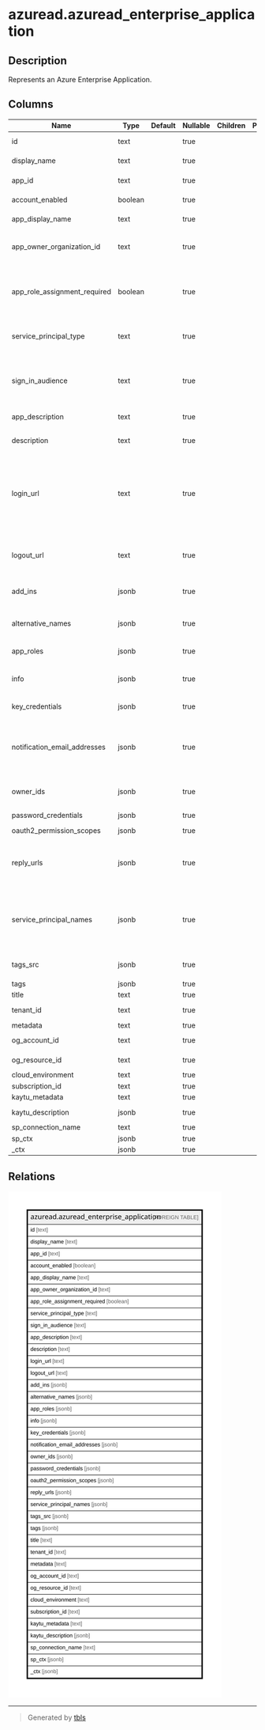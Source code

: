 # azuread.azuread_enterprise_application

## Description

Represents an Azure Enterprise Application.

## Columns

| Name | Type | Default | Nullable | Children | Parents | Comment |
| ---- | ---- | ------- | -------- | -------- | ------- | ------- |
| id | text |  | true |  |  | The unique identifier for the service principal. |
| display_name | text |  | true |  |  | The display name for the service principal. |
| app_id | text |  | true |  |  | The unique identifier for the associated application (its appId property). |
| account_enabled | boolean |  | true |  |  | true if the service principal account is enabled; otherwise, false. |
| app_display_name | text |  | true |  |  | The display name exposed by the associated application. |
| app_owner_organization_id | text |  | true |  |  | Contains the tenant id where the application is registered. This is applicable only to service principals backed by applications. |
| app_role_assignment_required | boolean |  | true |  |  | Specifies whether users or other service principals need to be granted an app role assignment for this service principal before users can sign in or apps can get tokens. The default value is false. |
| service_principal_type | text |  | true |  |  | Identifies whether the service principal represents an application, a managed identity, or a legacy application. This is set by Azure AD internally. |
| sign_in_audience | text |  | true |  |  | Specifies the Microsoft accounts that are supported for the current application. Supported values are: AzureADMyOrg, AzureADMultipleOrgs, AzureADandPersonalMicrosoftAccount, PersonalMicrosoftAccount. |
| app_description | text |  | true |  |  | The description exposed by the associated application. |
| description | text |  | true |  |  | Free text field to provide an internal end-user facing description of the service principal. |
| login_url | text |  | true |  |  | Specifies the URL where the service provider redirects the user to Azure AD to authenticate. Azure AD uses the URL to launch the application from Microsoft 365 or the Azure AD My Apps. When blank, Azure AD performs IdP-initiated sign-on for applications configured with SAML-based single sign-on. |
| logout_url | text |  | true |  |  | Specifies the URL that will be used by Microsoft's authorization service to logout an user using OpenId Connect front-channel, back-channel or SAML logout protocols. |
| add_ins | jsonb |  | true |  |  | Defines custom behavior that a consuming service can use to call an app in specific contexts. |
| alternative_names | jsonb |  | true |  |  | Used to retrieve service principals by subscription, identify resource group and full resource ids for managed identities. |
| app_roles | jsonb |  | true |  |  | The roles exposed by the application which this service principal represents. |
| info | jsonb |  | true |  |  | Basic profile information of the acquired application such as app's marketing, support, terms of service and privacy statement URLs. |
| key_credentials | jsonb |  | true |  |  | The collection of key credentials associated with the service principal. |
| notification_email_addresses | jsonb |  | true |  |  | Specifies the list of email addresses where Azure AD sends a notification when the active certificate is near the expiration date. This is only for the certificates used to sign the SAML token issued for Azure AD Gallery applications. |
| owner_ids | jsonb |  | true |  |  | Id of the owners of the application. The owners are a set of non-admin users who are allowed to modify this object. |
| password_credentials | jsonb |  | true |  |  | Represents a password credential associated with a service principal. |
| oauth2_permission_scopes | jsonb |  | true |  |  | The published permission scopes. |
| reply_urls | jsonb |  | true |  |  | The URLs that user tokens are sent to for sign in with the associated application, or the redirect URIs that OAuth 2.0 authorization codes and access tokens are sent to for the associated application. |
| service_principal_names | jsonb |  | true |  |  | Contains the list of identifiersUris, copied over from the associated application. Additional values can be added to hybrid applications. These values can be used to identify the permissions exposed by this app within Azure AD. |
| tags_src | jsonb |  | true |  |  | Custom strings that can be used to categorize and identify the service principal. |
| tags | jsonb |  | true |  |  | A map of tags for the resource. |
| title | text |  | true |  |  | Title of the resource. |
| tenant_id | text |  | true |  |  | The Azure Tenant ID where the resource is located. |
| metadata | text |  | true |  |  | Metadata of the Azure resource |
| og_account_id | text |  | true |  |  | The Platform Account ID in which the resource is located. |
| og_resource_id | text |  | true |  |  | The unique ID of the resource in opengovernance. |
| cloud_environment | text |  | true |  |  |  |
| subscription_id | text |  | true |  |  |  |
| kaytu_metadata | text |  | true |  |  |  |
| kaytu_description | jsonb |  | true |  |  | The full model description of the resource |
| sp_connection_name | text |  | true |  |  | Steampipe connection name. |
| sp_ctx | jsonb |  | true |  |  | Steampipe context in JSON form. |
| _ctx | jsonb |  | true |  |  | Steampipe context in JSON form. |

## Relations

![er](azuread.azuread_enterprise_application.svg)

---

> Generated by [tbls](https://github.com/k1LoW/tbls)
